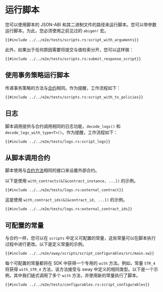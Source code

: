 # 运行脚本

您可以使用脚本的 JSON-ABI 和其二进制文件的路径来运行脚本。您可以带参数运行脚本。为此，您必须使用之前见过的 `abigen!` 宏。

```rust,ignore
{{#include ../../e2e/tests/scripts.rs:script_with_arguments}}
```

此外，如果出于任何原因需要将提交与值检索分开，您可以这样做：

```rust,ignore
{{#include ../../e2e/tests/scripts.rs:submit_response_script}}
```

## 使用事务策略运行脚本

传递事务策略的方法与[合约](./calling-contracts/tx-policies.md)相同。作为提醒，工作流程如下：

```rust,ignore
{{#include ../../e2e/tests/scripts.rs:script_with_tx_policies}}
```

## 日志

脚本调用提供与合约调用相同的日志功能，`decode_logs()` 和 `decode_logs_with_type<T>()`。作为提醒，工作流程如下：

```rust,ignore
{{#include ../../e2e/tests/logs.rs:script_logs}}
```

## 从脚本调用合约

脚本使用与[合约方法](./calling-contracts/other-contracts.md)相同的接口来设置外部合约。

以下是使用 `with_contracts(&[&contract_instance, ...])` 的示例。

```rust,ignore
{{#include ../../e2e/tests/logs.rs:external_contract}}
```

这是使用 `with_contract_ids(&[&contract_id, ...])` 的示例。

```rust,ignore
{{#include ../../e2e/tests/logs.rs:external_contract_ids}}
```

## 可配置的常量

与合约一样，您可以在 `scripts` 中定义可配置的常量，这些常量可以在脚本执行过程中进行更改。以下是定义常量的示例。

```rust,ignore
{{#include ../../e2e/sway/scripts/script_configurables/src/main.sw}}
```

每个可配置的常量都将在 SDK 中获得一个专用的 `with` 方法。例如，常量 `STR_4` 将获得 `with_STR_4` 方法，该方法接受与 sway 中定义的相同类型。以下是一个示例，其中我们链式调用了多个 `with` 方法，并使用新的常量执行了脚本。

```rust,ignore
{{#include ../../e2e/tests/configurables.rs:script_configurables}}
```
